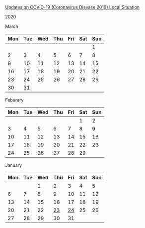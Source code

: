 [Updates on COVID-19 (Coronavirus Disease 2019) Local Situation](https://www.moh.gov.sg/covid-19)

2020

March

| Mon | Tue | Wed | Thu | Fri | Sat | Sun |
| - | - | - | - | - | - | - |
| | | | | | | 1 |
| 2 | 3 | 4 | 5 | 6 | 7 | 8 |
| 9 | 10 | 11 | 12 | 13 | 14 | 15 |
| 16 | 17 | 18 | 19 | 20 | 21 | 22 |
| 23 | 24 | 25 | 26 | 27 | 28 | 29 |
| 30 | 31 |

Feburary

| Mon | Tue | Wed | Thu | Fri | Sat | Sun |
| - | - | - | - | - | - | - |
| | | | | | 1 | 2 |
| 3 | 4 | 5 | 6 | 7 | 8 | 9 |
| 10 | 11 | 12 | 13 | 14 | 15 | 16 |
| 17 | 18 | 19 | 20 | 21 | 22 | 23 |
| 24 | 25 | 26 | 27 | 28 | 29 |

January

| Mon | Tue | Wed | Thu | Fri | Sat | Sun |
| - | - | - | - | - | - | - |
| | | 1 | 2 | 3 | 4 | 5 |
| 6 | 7 | 8 | 9 | 10 | 11 | 12 |
| 13 | 14 | 15 | 16 | 17 | 18 | 19 |
| 20 | 21 | 22 | [23](cases/0123.md) | [24](cases/0124.md) | 25 | 26 |
| 27 | 28 | 29 | 30 | 31 |

